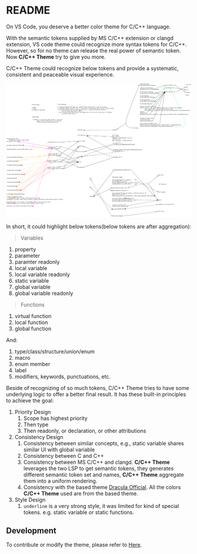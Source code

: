 # README

On VS Code, you deserve a better color theme for C/C++ language.

With the semantic tokens supplied by MS C/C++ extension or clangd extension, VS code theme could recognize more syntax tokens for C/C++. However, so for no theme can release the real power of semantic token. Now **C/C++ Theme** try to give you more.

C/C++ Theme could recognize below tokens and provide a systematic, consistent and peaceable visual experience.

![](Image/ccpp_whole_picture.png)

In short, it could highlight below tokens(below tokens are after aggregation):

> Variables

1. property
2. parameter
3. paramter readonly
4. local variable
5. local variable readonly
6. static variable
7. global variable
8. global variable readonly

> Functions

1. virtual function
2. local function
3. global function

And:

1. type/class/structure/union/enum
2. macro
3. enum member
4. label
5. modifiers, keywords, punctuations, etc.

Beside of recognizing of so much tokens, C/C++ Theme tries to have some underlying logic to offer a better final result. It has these built-in principles to achieve the goal:

1. Priority Design
   1. Scope has highest priority
   2. Then type
   3. Then readonly, or declaration, or other attributions
2. Consistency Design
   1. Consistency between similar concepts, e.g., static variable shares similar UI with global variable
   2. Consistency between C and C++
   3. Consistency between MS C/C++ and clangd. **C/C++ Theme** leverages the two LSP to get semantic tokens, they generates different semantic token set and names, **C/C++ Theme** aggregate them into a uniform rendering.
   4. Consistency with the based theme [Dracula Official](https://github.com/dracula/visual-studio-code.git). All the colors **C/C++ Theme** used are from the based theme.
3. Style Design
   1. `underline` is a very strong style, it was limited for kind of special tokens. e.g. static variable or static functions.


## Development

To contribute or modify the theme, please refer to [Here](./Develop.md).


